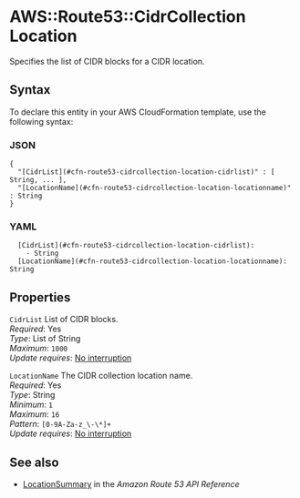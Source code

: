 # AWS::Route53::CidrCollection Location<a name="aws-properties-route53-cidrcollection-location"></a>

Specifies the list of CIDR blocks for a CIDR location\.

## Syntax<a name="aws-properties-route53-cidrcollection-location-syntax"></a>

To declare this entity in your AWS CloudFormation template, use the following syntax:

### JSON<a name="aws-properties-route53-cidrcollection-location-syntax.json"></a>

```
{
  "[CidrList](#cfn-route53-cidrcollection-location-cidrlist)" : [ String, ... ],
  "[LocationName](#cfn-route53-cidrcollection-location-locationname)" : String
}
```

### YAML<a name="aws-properties-route53-cidrcollection-location-syntax.yaml"></a>

```
  [CidrList](#cfn-route53-cidrcollection-location-cidrlist):
    - String
  [LocationName](#cfn-route53-cidrcollection-location-locationname): String
```

## Properties<a name="aws-properties-route53-cidrcollection-location-properties"></a>

`CidrList` <a name="cfn-route53-cidrcollection-location-cidrlist"></a>
List of CIDR blocks\.  
_Required_: Yes  
_Type_: List of String  
_Maximum_: `1000`  
_Update requires_: [No interruption](https://docs.aws.amazon.com/AWSCloudFormation/latest/UserGuide/using-cfn-updating-stacks-update-behaviors.html#update-no-interrupt)

`LocationName` <a name="cfn-route53-cidrcollection-location-locationname"></a>
The CIDR collection location name\.  
_Required_: Yes  
_Type_: String  
_Minimum_: `1`  
_Maximum_: `16`  
_Pattern_: `[0-9A-Za-z_\-\*]+`  
_Update requires_: [No interruption](https://docs.aws.amazon.com/AWSCloudFormation/latest/UserGuide/using-cfn-updating-stacks-update-behaviors.html#update-no-interrupt)

## See also<a name="aws-properties-route53-cidrcollection-location--seealso"></a>

- [LocationSummary](https://docs.aws.amazon.com/Route53/latest/APIReference/API_LocationSummary.html) in the _Amazon Route 53 API Reference_
